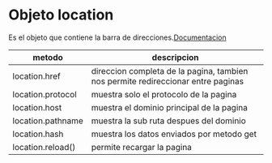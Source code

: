 # Objeto location

Es el objeto que contiene la barra de direcciones.[Documentacion](https://developer.mozilla.org/es/docs/Web/API/Location)

|metodo| descripcion|
|---|---|
|location.href  | direccion completa de la pagina, tambien nos permite redireccionar entre paginas|
|location.protocol| muestra solo el protocolo de la pagina|
|location.host| muestra el dominio principal de la pagina|
|location.pathname| muestra la sub ruta despues del dominio|
|location.hash| muestra los datos enviados por metodo get|
|location.reload()|permite recargar la pagina|